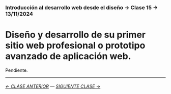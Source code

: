 ### Introducción al desarrollo web desde el diseño → Clase 15 → 13/11/2024

# Diseño y desarrollo de su primer sitio web profesional o prototipo avanzado de aplicación web.

Pendiente.

- - - - - - - 

###### [← CLASE ANTERIOR](https://github.com/profesorfaco/dno096-2024/tree/main/clase-14) — [SIGUIENTE CLASE →](https://github.com/profesorfaco/dno096-2024/tree/main/clase-16)

